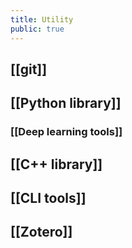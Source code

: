 ```yaml
---
title: Utility
public: true
---
```


## [[git]]
## [[Python library]]
### [[Deep learning tools]]
## [[C++ library]]
## [[CLI tools]]
## [[Zotero]]
